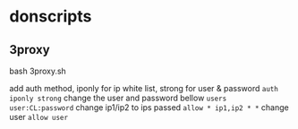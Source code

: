 # donscripts

## 3proxy
bash 3proxy.sh

add auth method, iponly for ip white list, strong for user & password
`auth iponly strong`
change the user and password bellow
`users user:CL:password`
change ip1/ip2 to ips passed
`allow * ip1,ip2 * *`
change user
`allow user`
